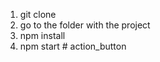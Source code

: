 1) git clone <repository link>
2) go to the folder with the project
3) npm install
4) npm start
#   a c t i o n _ b u t t o n  
 